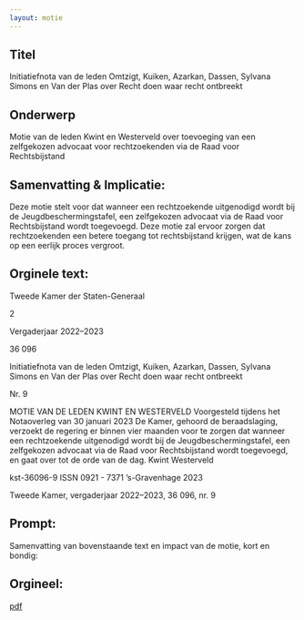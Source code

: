 ```yaml
---
layout: motie
---
```

## Titel
Initiatiefnota van de leden Omtzigt, Kuiken, Azarkan, Dassen, Sylvana Simons en Van der Plas over Recht doen waar recht ontbreekt
## Onderwerp
Motie van de leden Kwint en Westerveld over toevoeging van een zelfgekozen advocaat voor rechtzoekenden via de Raad voor Rechtsbijstand
## Samenvatting & Implicatie:

Deze motie stelt voor dat wanneer een rechtzoekende uitgenodigd wordt bij de Jeugdbeschermingstafel, een zelfgekozen advocaat via de Raad voor Rechtsbijstand wordt toegevoegd. Deze motie zal ervoor zorgen dat rechtzoekenden een betere toegang tot rechtsbijstand krijgen, wat de kans op een eerlijk proces vergroot.
## Orginele text:


Tweede Kamer der Staten-Generaal

2

Vergaderjaar 2022–2023

36 096

Initiatiefnota van de leden Omtzigt, Kuiken,
Azarkan, Dassen, Sylvana Simons en Van der
Plas over Recht doen waar recht ontbreekt

Nr. 9

MOTIE VAN DE LEDEN KWINT EN WESTERVELD
Voorgesteld tijdens het Notaoverleg van 30 januari 2023
De Kamer,
gehoord de beraadslaging,
verzoekt de regering er binnen vier maanden voor te zorgen dat wanneer
een rechtzoekende uitgenodigd wordt bij de Jeugdbeschermingstafel, een
zelfgekozen advocaat via de Raad voor Rechtsbijstand wordt toegevoegd,
en gaat over tot de orde van de dag.
Kwint
Westerveld

kst-36096-9
ISSN 0921 - 7371
’s-Gravenhage 2023

Tweede Kamer, vergaderjaar 2022–2023, 36 096, nr. 9


## Prompt:
Samenvatting van bovenstaande text en impact van de motie, kort en bondig:

## Orgineel:
[pdf](https://gegevensmagazijn.tweedekamer.nl/OData/v4/2.0/Document(f6678714-0d28-42aa-ba2e-504eadc15982)/resource)
